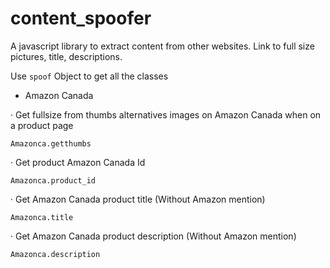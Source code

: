 # content_spoofer
A javascript library to extract content from other websites. Link to full size pictures, title, descriptions.

Use `spoof` Object to get all the classes

- Amazon Canada

· Get fullsize from thumbs alternatives images on Amazon Canada when on a product page

`Amazonca.getthumbs`

· Get product Amazon Canada Id

`Amazonca.product_id`    

· Get Amazon Canada product title (Without Amazon mention)

`Amazonca.title`

· Get Amazon Canada product description (Without Amazon mention)

`Amazonca.description`
    